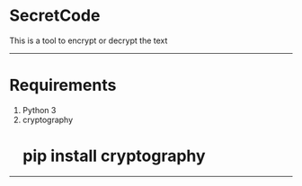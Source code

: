 # SecretCode
This is a tool to encrypt or decrypt the text

_________________________________________________________________________

# Requirements
1. Python 3
2. cryptography
   # pip install cryptography

____________________________________________________________________________
